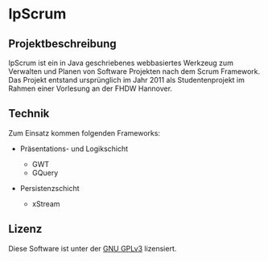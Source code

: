 # IpScrum #

## Projektbeschreibung ##
IpScrum ist ein in Java geschriebenes webbasiertes Werkzeug zum Verwalten und Planen von Software Projekten nach dem Scrum Framework.
Das Projekt entstand ursprünglich im Jahr 2011 als Studentenprojekt im Rahmen einer Vorlesung an der FHDW Hannover.

## Technik ##
Zum Einsatz kommen folgenden Frameworks:

* Präsentations- und Logikschicht

	* GWT
	* GQuery

* Persistenzschicht

	* xStream
	
## Lizenz ##
Diese Software ist unter der [GNU GPLv3](http://www.gnu.org/licenses/gpl-3.0.html) lizensiert.